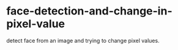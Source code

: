 # face-detection-and-change-in-pixel-value
detect face from an image and trying to change pixel values.
